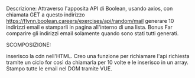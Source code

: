 Descrizione:
Attraverso l'apposita API di Boolean, usando axios, con chiamata GET a questo indirizzo https://flynn.boolean.careers/exercises/api/random/mail generare 10 indirizzi email e stamparli in pagina all'interno di una lista.
Bonus
Far comparire gli indirizzi email solamente quando sono stati tutti generati.



SCOMPOSIZIONE:

inserisco la cdn nell'HTML.
Creo una funzione per richiamare l'api richiesta tramite un ciclo for così da chiamarla per 10 volte e le inserisco in un array.
Stampo tutte le email nel DOM tramite VUE.